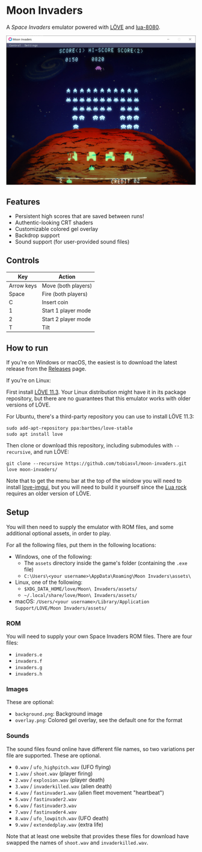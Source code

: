 Moon Invaders
=============

A _Space Invaders_ emulator powered with [LÖVE](https://love2d.org) and [lua-8080](https://github.com/tobiasvl/lua-8080).

![Moon Invaders](screenshot.png)

Features
--------

* Persistent high scores that are saved between runs!
* Authentic-looking CRT shaders
* Customizable colored gel overlay
* Backdrop support
* Sound support (for user-provided sound files)

Controls
--------

| Key        | Action              |
|------------|---------------------|
| Arrow keys | Move (both players) |
| Space      | Fire (both players) |
| C          | Insert coin         |
| 1          | Start 1 player mode |
| 2          | Start 2 player mode |
| T          | Tilt                |

How to run
----------

If you're on Windows or macOS, the easiest is to download the latest release from the [Releases](https://github.com/tobiasvl/moon-invaders/releases) page.

If you're on Linux:

First install [LÖVE 11.3](https://love2d.org). Your Linux distribution might have it in its package repository, but there are no guarantees that this emulator works with older versions of LÖVE.

For Ubuntu, there's a third-party repository you can use to install LÖVE 11.3:

```
sudo add-apt-repository ppa:bartbes/love-stable
sudo apt install love
```

Then clone or download this repository, including submodules with `--recursive`, and run LÖVE:

```
git clone --recursive https://github.com/tobiasvl/moon-invaders.git
love moon-invaders/
```

Note that to get the menu bar at the top of the window you will need to install [love-imgui](https://github.com/slages/love-imgui), but you will need to build it yourself since the [Lua rock](https://luarocks.org/modules/slages/love-imgui) requires an older version of LÖVE.

Setup
-----

You will then need to supply the emulator with ROM files, and some additional optional assets, in order to play.

For all the following files, put them in the following locations:

* Windows, one of the following:
  * The `assets` directory inside the game's folder (containing the `.exe` file)
  * `C:\Users\<your username>\AppData\Roaming\Moon Invaders\assets\`
* Linux, one of the following:
  * `$XDG_DATA_HOME/love/Moon\ Invaders/assets/`
  * `~/.local/share/love/Moon\ Invaders/assets/`
* macOS: `/Users/<your username>/Library/Application Support/LOVE/Moon Invaders/assets/`

<h3>ROM</h3>

You will need to supply your own Space Invaders ROM files. There are four files:

* `invaders.e`
* `invaders.f`
* `invaders.g`
* `invaders.h`

<h3>Images</h3>

These are optional:

* `background.png`: Background image
* `overlay.png`: Colored gel overlay, see the default one for the format

<h3>Sounds</h3>

The sound files found online have different file names, so two variations per file are supported. These are optional.

* `0.wav` / `ufo_highpitch.wav` (UFO flying)
* `1.wav` / `shoot.wav` (player firing)
* `2.wav` / `explosion.wav` (player death)
* `3.wav` / `invaderkilled.wav` (alien death)
* `4.wav` / `fastinvader1.wav` (alien fleet movement "heartbeat")
* `5.wav` / `fastinvader2.wav`
* `6.wav` / `fastinvader3.wav`
* `7.wav` / `fastinvader4.wav`
* `8.wav` / `ufo_lowpitch.wav` (UFO death)
* `9.wav` / `extendedplay.wav` (extra life)

Note that at least one website that provides these files for download have swapped the names of `shoot.wav` and `invaderkilled.wav`.
